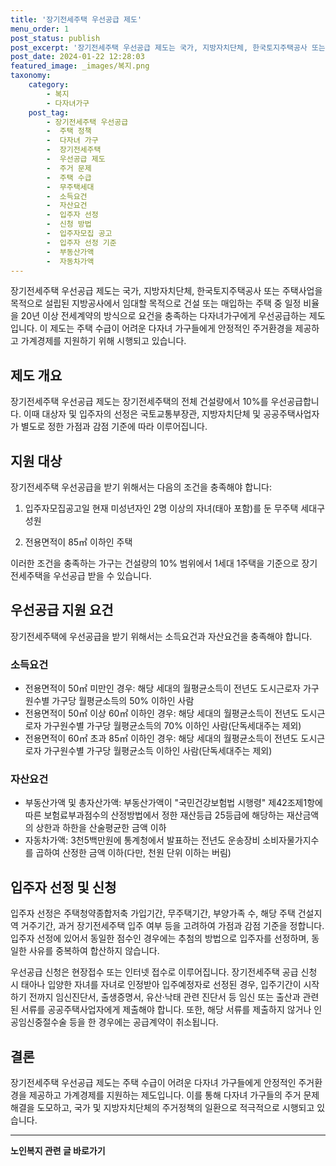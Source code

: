 ```yaml
---
title: '장기전세주택 우선공급 제도'
menu_order: 1
post_status: publish
post_excerpt: '장기전세주택 우선공급 제도는 국가, 지방자치단체, 한국토지주택공사 또는 주택사업을 목적으로 설립된 지방공사에서 임대할 목적으로 건설 또는 매입하는 주택 중 일정 비율을 20년 이상 전세계약의 방식으로 요건을 충족하는 다자녀가구에게 우선공급하는 제도입니다. 이 제도는 주택 수급이 어려운 다자녀 가구들에게 안정적인 주거환경을 제공하고 가계경제를 지원하기 위해 시행되고 있습니다.'
post_date: 2024-01-22 12:28:03
featured_image: _images/복지.png
taxonomy:
    category:
        - 복지
        - 다자녀가구
    post_tag:
        - 장기전세주택 우선공급
        -  주택 정책
        -  다자녀 가구
        -  장기전세주택
        -  우선공급 제도
        -  주거 문제
        -  주택 수급
        -  무주택세대
        -  소득요건
        -  자산요건
        -  입주자 선정
        -  신청 방법
        -  입주자모집 공고
        -  입주자 선정 기준
        -  부동산가액
        -  자동차가액
---
```



장기전세주택 우선공급 제도는 국가, 지방자치단체, 한국토지주택공사 또는 주택사업을 목적으로 설립된 지방공사에서 임대할 목적으로 건설 또는 매입하는 주택 중 일정 비율을 20년 이상 전세계약의 방식으로 요건을 충족하는 다자녀가구에게 우선공급하는 제도입니다. 이 제도는 주택 수급이 어려운 다자녀 가구들에게 안정적인 주거환경을 제공하고 가계경제를 지원하기 위해 시행되고 있습니다.

## 제도 개요

장기전세주택 우선공급 제도는 장기전세주택의 전체 건설량에서 10%를 우선공급합니다. 이때 대상자 및 입주자의 선정은 국토교통부장관, 지방자치단체 및 공공주택사업자가 별도로 정한 가점과 감점 기준에 따라 이루어집니다.

## 지원 대상

장기전세주택 우선공급을 받기 위해서는 다음의 조건을 충족해야 합니다:

1. 입주자모집공고일 현재 미성년자인 2명 이상의 자녀(태아 포함)를 둔 무주택 세대구성원

2. 전용면적이 85㎡ 이하인 주택

이러한 조건을 충족하는 가구는 건설량의 10% 범위에서 1세대 1주택을 기준으로 장기전세주택을 우선공급 받을 수 있습니다.

## 우선공급 지원 요건

장기전세주택에 우선공급을 받기 위해서는 소득요건과 자산요건을 충족해야 합니다.

### 소득요건

- 전용면적이 50㎡ 미만인 경우: 해당 세대의 월평균소득이 전년도 도시근로자 가구원수별 가구당 월평균소득의 50% 이하인 사람
- 전용면적이 50㎡ 이상 60㎡ 이하인 경우: 해당 세대의 월평균소득이 전년도 도시근로자 가구원수별 가구당 월평균소득의 70% 이하인 사람(단독세대주는 제외)
- 전용면적이 60㎡ 초과 85㎡ 이하인 경우: 해당 세대의 월평균소득이 전년도 도시근로자 가구원수별 가구당 월평균소득 이하인 사람(단독세대주는 제외)

### 자산요건

- 부동산가액 및 총자산가액: 부동산가액이 "국민건강보험법 시행령" 제42조제1항에 따른 보험료부과점수의 산정방법에서 정한 재산등급 25등급에 해당하는 재산금액의 상한과 하한을 산술평균한 금액 이하
- 자동차가액: 3천5백만원에 통계청에서 발표하는 전년도 운송장비 소비자물가지수를 곱하여 산정한 금액 이하(다만, 천원 단위 이하는 버림)

## 입주자 선정 및 신청

입주자 선정은 주택청약종합저축 가입기간, 무주택기간, 부양가족 수, 해당 주택 건설지역 거주기간, 과거 장기전세주택 입주 여부 등을 고려하여 가점과 감점 기준을 정합니다. 입주자 선정에 있어서 동일한 점수인 경우에는 추첨의 방법으로 입주자를 선정하며, 동일한 사유를 중복하여 합산하지 않습니다.

우선공급 신청은 현장접수 또는 인터넷 접수로 이루어집니다. 장기전세주택 공급 신청 시 태아나 입양한 자녀를 자녀로 인정받아 입주예정자로 선정된 경우, 입주기간이 시작하기 전까지 임신진단서, 출생증명서, 유산·낙태 관련 진단서 등 임신 또는 출산과 관련된 서류를 공공주택사업자에게 제출해야 합니다. 또한, 해당 서류를 제출하지 않거나 인공임신중절수술 등을 한 경우에는 공급계약이 취소됩니다.

## 결론

장기전세주택 우선공급 제도는 주택 수급이 어려운 다자녀 가구들에게 안정적인 주거환경을 제공하고 가계경제를 지원하는 제도입니다. 이를 통해 다자녀 가구들의 주거 문제 해결을 도모하고, 국가 및 지방자치단체의 주거정책의 일환으로 적극적으로 시행되고 있습니다.
<!-- wp:separator -->
<hr class="wp-block-separator has-alpha-channel-opacity"/>
<!-- /wp:separator -->

<!-- wp:group {"backgroundColor":"base","layout":{"type":"constrained"}} -->
<div class="wp-block-group has-base-background-color has-background"><!-- wp:paragraph {"align":"center","fontSize":"medium"} -->
<p class="has-text-align-center has-large-font-size"><strong>노인복지 관련 글 바로가기</strong></p>
<!-- /wp:paragraph -->


<!-- wp:latest-posts
{"categories":[{"id":15998,"count":19,"description":"","link":"https://uknowlaw.com/category/%eb%85%b8%ec%9d%b8%eb%b3%b5%ec%a7%80/","name":"노인복지","slug":"노인복지","taxonomy":"category","parent":0,"meta":[],"_links":{"self":[{"href":"https://uknowlaw.com/wp-json/wp/v2/categories/15998"}],"collection":[{"href":"https://uknowlaw.com/wp-json/wp/v2/categories"}],"about":[{"href":"https://uknowlaw.com/wp-json/wp/v2/taxonomies/category"}],"wp:post_type":[{"href":"https://uknowlaw.com/wp-json/wp/v2/posts?categories=15998"}],"curies":[{"name":"wp","href":"https://api.w.org/{rel}","templated":true}]}}],"postsToShow":100,"excerptLength":28,"postLayout":"grid","columns":2,"featuredImageAlign":"left","featuredImageSizeSlug":"large","fontSize":"small"} /--></div>
<!-- /wp:group -->